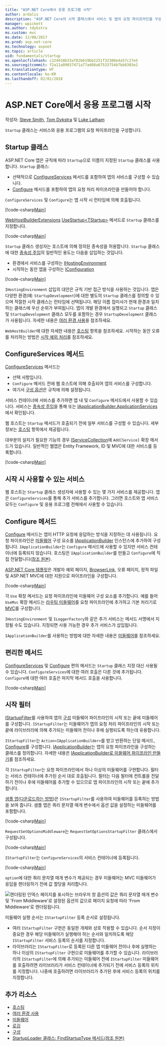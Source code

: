 ```yaml
---
title: "ASP.NET Core에서 응용 프로그램 시작"
author: ardalis
description: "ASP.NET Core의 시작 클래스에서 서비스 및 앱의 요청 파이프라인을 구성하는 방법을 알아봅니다."
manager: wpickett
ms.author: tdykstra
ms.custom: mvc
ms.date: 12/08/2017
ms.prod: asp.net-core
ms.technology: aspnet
ms.topic: article
uid: fundamentals/startup
ms.openlocfilehash: c324918b33af82b619bb2251f32308e4a57c27e5
ms.sourcegitcommit: f2a11a89037471a77ad68a67533754b7bb8303e2
ms.translationtype: HT
ms.contentlocale: ko-KR
ms.lasthandoff: 02/01/2018
---
```

# <a name="application-startup-in-aspnet-core"></a>ASP.NET Core에서 응용 프로그램 시작

작성자: [Steve Smith](https://ardalis.com), [Tom Dykstra](https://github.com/tdykstra) 및 [Luke Latham](https://github.com/guardrex)

`Startup` 클래스는 서비스와 응용 프로그램의 요청 파이프라인을 구성합니다.

## <a name="the-startup-class"></a>Startup 클래스

ASP.NET Core 앱은 규칙에 따라 `Startup`으로 이름이 지정된 `Startup` 클래스를 사용합니다. `Startup` 클래스:

* 선택적으로 [ConfigureServices](/dotnet/api/microsoft.aspnetcore.hosting.startupbase.configureservices) 메서드를 포함하여 앱의 서비스를 구성할 수 있습니다.
* [Configure](/dotnet/api/microsoft.aspnetcore.hosting.startupbase.configure) 메서드를 포함하여 앱의 요청 처리 파이프라인을 만들어야 합니다.

`ConfigureServices` 및 `Configure`는 앱 시작 시 런타임에 의해 호출됩니다.

[!code-csharp[Main](startup/snapshot_sample/Startup1.cs)]

[WebHostBuilderExtensions](/dotnet/api/Microsoft.AspNetCore.Hosting.WebHostBuilderExtensions) [UseStartup&lt;TStartup&gt;](/dotnet/api/microsoft.aspnetcore.hosting.webhostbuilderextensions.usestartup#Microsoft_AspNetCore_Hosting_WebHostBuilderExtensions_UseStartup__1_Microsoft_AspNetCore_Hosting_IWebHostBuilder_) 메서드로 `Startup` 클래스를 지정합니다.

[!code-csharp[Main](../common/samples/WebApplication1DotNetCore2.0App/Program.cs?name=snippet_Main&highlight=10)]

`Startup` 클래스 생성자는 호스트에 의해 정의된 종속성을 허용합니다. `Startup` 클래스에 대한 [종속성 주입](xref:fundamentals/dependency-injection)의 일반적인 용도는 다음을 삽입하는 것입니다.

* 환경에서 서비스를 구성하는 [IHostingEnvironment](/dotnet/api/Microsoft.AspNetCore.Hosting.IHostingEnvironment)
* 시작하는 동안 앱을 구성하는 [IConfiguration](/dotnet/api/microsoft.extensions.configuration.iconfiguration)

[!code-csharp[Main](startup/snapshot_sample/Startup2.cs)]

`IHostingEnvironment` 삽입의 대안은 규칙 기반 접근 방식을 사용하는 것입니다. 앱은 다양한 환경(예: `StartupDevelopment`)에 대한 별도의 `Startup` 클래스를 정의할 수 있으며 적절한 시작 클래스는 런타임에 선택됩니다. 해당 이름 접미사가 현재 환경과 일치하는 클래스에 우선 순위가 부여됩니다. 앱이 개발 환경에서 실행되고 `Startup` 클래스 및 `StartupDevelopment` 클래스 모두를 포함하는 경우 `StartupDevelopment` 클래스가 사용됩니다. 자세한 내용은 [여러 환경 사용](xref:fundamentals/environments#startup-conventions)을 참조하세요.

`WebHostBuilder`에 대한 자세한 내용은 [호스팅](xref:fundamentals/hosting) 항목을 참조하세요. 시작하는 동안 오류를 처리하는 방법은 [시작 예외 처리](xref:fundamentals/error-handling#startup-exception-handling)를 참조하세요.

## <a name="the-configureservices-method"></a>ConfigureServices 메서드

[ConfigureServices](/dotnet/api/microsoft.aspnetcore.hosting.startupbase.configureservices) 메서드는

* 선택 사항입니다.
* `Configure` 메서드 전에 웹 호스트에 의해 호출되어 앱의 서비스를 구성합니다.
* 여기서 [구성 옵션](xref:fundamentals/configuration/index)은 규칙에 의해 설정됩니다.

서비스 컨테이너에 서비스를 추가하면 앱 내 및 `Configure` 메서드에서 사용할 수 있습니다. 서비스는 [종속성 주입](xref:fundamentals/dependency-injection)을 통해 또는 [IApplicationBuilder.ApplicationServices](/dotnet/api/microsoft.aspnetcore.builder.iapplicationbuilder.applicationservices)에서 확인됩니다.

웹 호스트는 `Startup` 메서드가 호출되기 전에 일부 서비스를 구성할 수 있습니다. 세부 정보는 [호스팅](xref:fundamentals/hosting) 항목에서 제공됩니다. 

대부분의 설치가 필요한 기능의 경우 [IServiceCollection](/dotnet/api/Microsoft.Extensions.DependencyInjection.IServiceCollection)에 `Add[Service]` 확장 메서드가 있습니다. 일반적인 웹앱은 Entity Framework, ID 및 MVC에 대한 서비스를 등록합니다.

[!code-csharp[Main](../common/samples/WebApplication1/Startup.cs?highlight=4,7,11&start=40&end=55)]

## <a name="services-available-in-startup"></a>시작 시 사용할 수 있는 서비스

웹 호스트는 `Startup` 클래스 생성자에 사용할 수 있는 몇 가지 서비스를 제공합니다. 앱은 `ConfigureServices`를 통해 추가 서비스를 추가합니다. 그러면 호스트와 앱 서비스 모두는 `Configure` 및 응용 프로그램 전체에서 사용할 수 있습니다.

## <a name="the-configure-method"></a>Configure 메서드

[Configure](/dotnet/api/microsoft.aspnetcore.hosting.startupbase.configure) 메서드는 앱이 HTTP 요청에 응답하는 방식을 지정하는 데 사용됩니다. 요청 파이프라인은 [미들웨어](xref:fundamentals/middleware/index) 구성 요소를 [IApplicationBuilder](/dotnet/api/microsoft.aspnetcore.builder.iapplicationbuilder) 인스턴스에 추가하여 구성됩니다. `IApplicationBuilder`는 `Configure` 메서드에 사용할 수 있지만 서비스 컨테이너에 등록되지 않습니다. 호스팅은 `IApplicationBuilder`를 만들고 `Configure`에 직접 전달합니다([참조 원본](https://github.com/aspnet/Hosting/blob/release/2.0.0/src/Microsoft.AspNetCore.Hosting/Internal/WebHost.cs#L179-L192)).

[ASP.NET Core 템플릿](/dotnet/core/tools/dotnet-new)은 개발자 예외 페이지, [BrowserLink](http://vswebessentials.com/features/browserlink), 오류 페이지, 정적 파일 및 ASP.NET MVC에 대한 지원으로 파이프라인을 구성합니다.

[!code-csharp[Main](../common/samples/WebApplication1DotNetCore2.0App/Startup.cs?range=28-48&highlight=5,6,10,13,15)]

각 `Use` 확장 메서드는 요청 파이프라인에 미들웨어 구성 요소를 추가합니다. 예를 들어 `UseMvc` 확장 메서드는 [라우팅 미들웨어](xref:fundamentals/routing)를 요청 파이프라인에 추가하고 기본 처리기로 [MVC](xref:mvc/overview)를 구성합니다.

`IHostingEnvironment` 및 `ILoggerFactory`와 같은 추가 서비스는 메서드 서명에서 지정될 수도 있습니다. 지정되면 사용 가능한 경우 추가 서비스가 삽입됩니다.

`IApplicationBuilder`를 사용하는 방법에 대한 자세한 내용은 [미들웨어](xref:fundamentals/middleware/index)를 참조하세요.

## <a name="convenience-methods"></a>편리한 메서드

[ConfigureServices](/dotnet/api/microsoft.aspnetcore.hosting.iwebhostbuilder.configureservices) 및 [Configure](/dotnet/api/microsoft.aspnetcore.hosting.webhostbuilderextensions.configure) 편의 메서드는 `Startup` 클래스 지정 대신 사용될 수 있습니다. `ConfigureServices`에 대한 여러 호출은 다른 것에 추가됩니다. `Configure`에 대한 여러 호출은 마지막 메서드 호출을 사용합니다.

[!code-csharp[Main](startup/snapshot_sample/Program.cs?highlight=18,22)]

## <a name="startup-filters"></a>시작 필터

[IStartupFilter](/dotnet/api/microsoft.aspnetcore.hosting.istartupfilter)를 사용하여 앱의 [구성](#the-configure-method) 미들웨어 파이프라인의 시작 또는 끝에 미들웨어를 구성합니다. `IStartupFilter`는 미들웨어가 앱의 요청 처리 파이프라인의 시작 또는 끝에 라이브러리에 의해 추가되는 미들웨어 전이나 후에 실행되도록 하는데 유용합니다.

`IStartupFilter`는 `Action<IApplicationBuilder>`를 받고 반환하는 단일 메서드, [Configure](/dotnet/api/microsoft.aspnetcore.hosting.istartupfilter.configure)를 구성합니다. [IApplicationBuilder](/dotnet/api/microsoft.aspnetcore.builder.iapplicationbuilder)는 앱의 요청 파이프라인을 구성하는 클래스를 정의합니다. 자세한 내용은 [IApplicationBuilder로 미들웨어 파이프라인 만들기](xref:fundamentals/middleware/index#creating-a-middleware-pipeline-with-iapplicationbuilder)를 참조하세요.

각 `IStartupFilter`는 요청 파이프라인에서 하나 이상의 미들웨어를 구현합니다. 필터는 서비스 컨테이너에 추가된 순서 대로 호출됩니다. 필터는 다음 필터에 컨트롤을 전달하기 전이나 후에 미들웨어를 추가할 수 있으므로 앱 파이프라인의 시작 또는 끝에 추가합니다.

[샘플 앱](https://github.com/aspnet/Docs/tree/master/aspnetcore/fundamentals/startup/sample/)([다운로드하는 방법](xref:tutorials/index#how-to-download-a-sample))은 `IStartupFilter`를 사용하여 미들웨어를 등록하는 방법을 보여 줍니다. 샘플 앱은 쿼리 문자열 매개 변수에서 옵션 값을 설정하는 미들웨어를 포함합니다.

[!code-csharp[Main](startup/sample/RequestSetOptionsMiddleware.cs?name=snippet1)]

`RequestSetOptionsMiddleware`는 `RequestSetOptionsStartupFilter` 클래스에서 구성됩니다.

[!code-csharp[Main](startup/sample/RequestSetOptionsStartupFilter.cs?name=snippet1&highlight=7)]

`IStartupFilter`는 `ConfigureServices`의 서비스 컨테이너에 등록됩니다.

[!code-csharp[Main](startup/sample/Startup.cs?name=snippet1&highlight=3)]

`option`에 대한 쿼리 문자열 매개 변수가 제공되는 경우 미들웨어는 MVC 미들웨어가 응답을 렌더링하기 전에 값 할당을 처리합니다.

![렌더링된 인덱스 페이지를 표시하는 브라우저 창 옵션의 값은 쿼리 문자열 매개 변수 및 'From Middleware'로 설정된 옵션의 값으로 페이지 요청에 따라 'From Middleware'로 렌더링됩니다.](startup/_static/index.png)

미들웨어 실행 순서는 `IStartupFilter` 등록 순서로 설정됩니다.

* 여러 `IStartupFilter` 구현은 동일한 개체와 상호 작용할 수 있습니다. 순서 지정이 중요한 경우 해당 미들웨어가 실행해야 하는 순서와 일치하도록 해당 `IStartupFilter` 서비스 등록의 순서를 지정합니다.
* 라이브러리는 `IStartupFilter`로 등록된 다른 앱 미들웨어 전이나 후에 실행하는 하나 이상의 `IStartupFilter` 구현으로 미들웨어를 추가할 수 있습니다. 라이브러리의 `IStartupFilter`에 의해 추가되는 미들웨어 전에 `IStartupFilter` 미들웨어를 호출하려면 라이브러리가 서비스 컨테이너에 추가되기 전에 서비스 등록의 위치를 지정합니다. 나중에 호출하려면 라이브러리가 추가된 후에 서비스 등록의 위치를 지정합니다.

## <a name="additional-resources"></a>추가 리소스

* [호스팅](xref:fundamentals/hosting)
* [여러 환경 사용](xref:fundamentals/environments)
* [미들웨어](xref:fundamentals/middleware/index)
* [로깅](xref:fundamentals/logging/index)
* [구성](xref:fundamentals/configuration/index)
* [StartupLoader 클래스: FindStartupType 메서드(참조 원본)](https://github.com/aspnet/Hosting/blob/rel/2.0.0/src/Microsoft.AspNetCore.Hosting/Internal/StartupLoader.cs#L66-L116)
